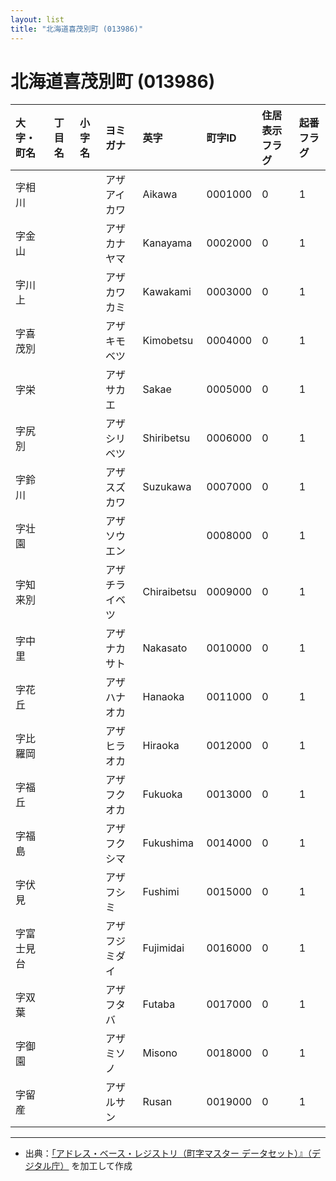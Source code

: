 ```yaml
---
layout: list
title: "北海道喜茂別町 (013986)"
---
```


# 北海道喜茂別町 (013986)

| 大字・町名 | 丁目名 | 小字名 | ヨミガナ | 英字 | 町字ID | 住居表示フラグ | 起番フラグ |
|:---|:---|:---|:---|:---|:---|:---|:---|
| 字相川 |  |  | アザアイカワ | Aikawa | 0001000 | 0 | 1 |
| 字金山 |  |  | アザカナヤマ | Kanayama | 0002000 | 0 | 1 |
| 字川上 |  |  | アザカワカミ | Kawakami | 0003000 | 0 | 1 |
| 字喜茂別 |  |  | アザキモベツ | Kimobetsu | 0004000 | 0 | 1 |
| 字栄 |  |  | アザサカエ | Sakae | 0005000 | 0 | 1 |
| 字尻別 |  |  | アザシリベツ | Shiribetsu | 0006000 | 0 | 1 |
| 字鈴川 |  |  | アザスズカワ | Suzukawa | 0007000 | 0 | 1 |
| 字壮園 |  |  | アザソウエン |  | 0008000 | 0 | 1 |
| 字知来別 |  |  | アザチライベツ | Chiraibetsu | 0009000 | 0 | 1 |
| 字中里 |  |  | アザナカサト | Nakasato | 0010000 | 0 | 1 |
| 字花丘 |  |  | アザハナオカ | Hanaoka | 0011000 | 0 | 1 |
| 字比羅岡 |  |  | アザヒラオカ | Hiraoka | 0012000 | 0 | 1 |
| 字福丘 |  |  | アザフクオカ | Fukuoka | 0013000 | 0 | 1 |
| 字福島 |  |  | アザフクシマ | Fukushima | 0014000 | 0 | 1 |
| 字伏見 |  |  | アザフシミ | Fushimi | 0015000 | 0 | 1 |
| 字富士見台 |  |  | アザフジミダイ | Fujimidai | 0016000 | 0 | 1 |
| 字双葉 |  |  | アザフタバ | Futaba | 0017000 | 0 | 1 |
| 字御園 |  |  | アザミソノ | Misono | 0018000 | 0 | 1 |
| 字留産 |  |  | アザルサン | Rusan | 0019000 | 0 | 1 |

---

- 出典：[「アドレス・ベース・レジストリ（町字マスター データセット）』（デジタル庁）](https://www.digital.go.jp/policies/base_registry_address/) を加工して作成